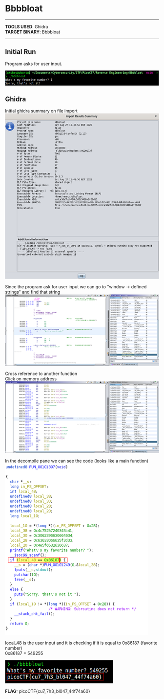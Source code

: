 # Bbbbloat

--------------------------------------------------------------------

**TOOLS USED**: Ghidra<br>
**TARGET BINARY**: Bbbbloat

--------------------------------------------------------------------

## Initial Run

Program asks for user input.

![Run](./imgs/run.png)

## Ghidra

Initial ghidra summary on file import<br>
![Initial Ghidra Summary](./imgs/initial_ghidra.png)

Since the program ask for user input we can go to "window -> defined strings" and find that string<br>
![Ghidra Defined Strings](./imgs/defined_strings.png)

Cross reference to another function<br>
Click on memory address<br>
![Ghidra Defined Strings](./imgs/defined_strings2.png)


In the decompile pane we can see the code (looks like a main function)<br>
![Ghidra Decompile](./imgs/decompile.png)

local_48 is the user input and it is checking if it is equal to 0x86187 (favorite number)<br>
0x86187 = 549255<br>

![Flag](./imgs/flag.png)

**FLAG:** picoCTF{cu7_7h3_bl047_44f74a60}
